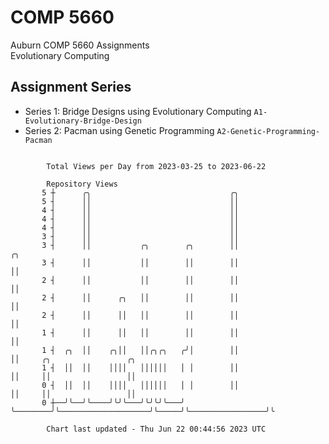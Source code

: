 # COMP 5660
Auburn COMP 5660 Assignments  
Evolutionary Computing

## Assignment Series
- Series 1: Bridge Designs using Evolutionary Computing `A1-Evolutionary-Bridge-Design`
- Series 2: Pacman using Genetic Programming `A2-Genetic-Programming-Pacman`

```

        Total Views per Day from 2023-03-25 to 2023-06-22

        Repository Views
       5 ┼      ╭╮                               ╭╮
       5 ┤      ││                               ││
       4 ┤      ││                               ││
       4 ┤      ││                               ││
       4 ┤      ││                               ││
       3 ┤      ││                               ││
       3 ┤      ││           ╭╮        ╭╮        ││                    ╭╮
       3 ┤      ││           ││        ││        ││                    ││
       2 ┤      ││           ││        ││        ││                    ││
       2 ┤      ││      ╭╮   ││        ││        ││                    ││
       2 ┤      ││      ││   ││        ││        ││                    ││
       1 ┤      ││      ││   ││        ││        ││                    ││
       1 ┤  ╭╮  ││    ╭╮││   ││╭╮╭╮   ╭╯│        ││                    ││     ╭╮                 ╭╮
       1 ┤  ││  ││    ││││   ││││││   │ │        ││                    ││     ││                 ││
       0 ┤  ││  ││    ││││   ││││││   │ │        ││                    ││     ││                 ││
       0 ┼──╯╰──╯╰────╯╰╯╰───╯╰╯╰╯╰───╯ ╰────────╯╰────────────────────╯╰─────╯╰─────────────────╯╰

        Chart last updated - Thu Jun 22 00:44:56 2023 UTC
        
```
